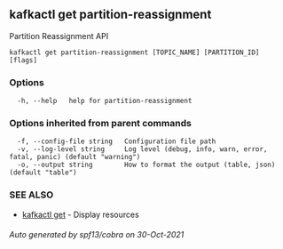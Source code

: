 ## kafkactl get partition-reassignment

Partition Reassignment API

```
kafkactl get partition-reassignment [TOPIC_NAME] [PARTITION_ID] [flags]
```

### Options

```
  -h, --help   help for partition-reassignment
```

### Options inherited from parent commands

```
  -f, --config-file string   Configuration file path
  -v, --log-level string     Log level (debug, info, warn, error, fatal, panic) (default "warning")
  -o, --output string        How to format the output (table, json) (default "table")
```

### SEE ALSO

* [kafkactl get](kafkactl_get.md)	 - Display resources

###### Auto generated by spf13/cobra on 30-Oct-2021
